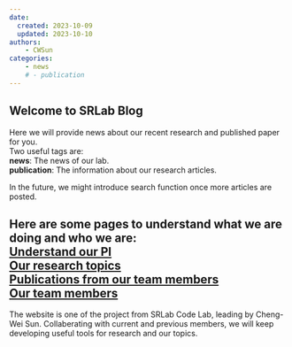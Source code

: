 ```yaml
---
date:
  created: 2023-10-09 
  updated: 2023-10-10
authors:
    - CWSun 
categories:
    - news
    # - publication
---
```

## Welcome to SRLab Blog
Here we will provide news about our recent research and published paper for you.  
Two useful tags are:  
**news**: The news of our lab.  
**publication**: The information about our research articles. 
  
In the future, we might introduce search function once more articles are posted.  
    
Here are some pages to understand what we are doing and who we are:  
[Understand our PI](../../PI.md)   
[Our research topics](../../Topics.md)  
[Publications from our team members](../../PubList.md)  
[Our team members](../../GM.md)  
---  
The website is one of the project from SRLab Code Lab, leading by Cheng-Wei Sun. Collaberating with current and previous members, we will keep developing useful tools for research and our topics.   